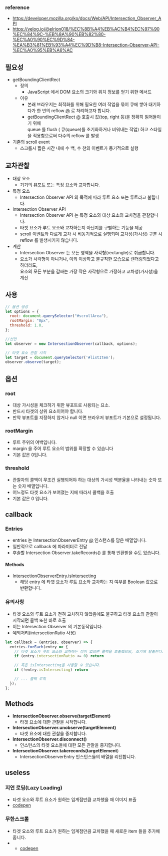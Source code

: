 ### reference 
- https://developer.mozilla.org/ko/docs/Web/API/Intersection_Observer_API
- https://velog.io/@elrion018/%EC%8B%A4%EB%AC%B4%EC%97%90%EC%84%9C-%EB%8A%90%EB%82%80-%EC%A0%90%EC%9D%84-%EA%B3%81%EB%93%A4%EC%9D%B8-Intersection-Observer-API-%EC%A0%95%EB%A6%AC

## 필요성
-  getBoundingClientRect
   - 정의
     - JavaScript 에서 DOM 요소의 크기와 위치 정보를 얻기 위한 메서드
   - 이유
     - 본래 브라우저는 최적화를 위해 필요한 여러 작업을 묶어 큐에 쌓아 대기하다가 한 번의 reflow [@](../modern/draw.md) 로 처리하고자 합니다. 
     - getBoundingClientRect [@](../modern/Element/getBoundingClientRect.md) 호출시 값(top, right 등)을 정확히 읽어들이기 위해 <br> 
       queue 를 flush ( 큐(queue)를 초기화하거나 비워내는 작업) 하고 스타일을 적용함으로써 다수의 reflow 를 발생
- 기존의 scroll event
  - 스크롤시 짧은 시간 내에 수 백, 수 천의 이벤트가 동기적으로 실행

## 교차관찰
- 대상 요소
  - 기기의 뷰포트 또는 특정 요소와 교차합니다.
- 특정 요소
  - Intersection Observer API 의 목적에 따라 루트 요소 또는 루트라고 불립니다.
- Intersection Observer API
  - Intersection Observer API 는 특정 요소와 대상 요소의 교차점을 관찰합니다.
  - 타겟 요소가 루트 요소와 교차하는지 아닌지를 구별하는 기능을 제공
  - scroll 이벤트와 다르게 교차 시 비동기적으로 실행되며 교차성(가시성) 구분 시 reflow 를 발생시키지 않습니다.
- 계산
  - Intersection Observer 는 모든 영역을 사각형(rectangle)로 취급합니다. 
  - 요소가 사각형이 아니거나, 이외 이상하고 불규칙한 모습으로 렌더링되었다고 하더라도, <br> 요소의 모든 부분을 감싸는 가장 작은 사각형으로 가정하고 교차성(가시성)을 계산

## 사용
```javascript
// 옵션 생성
let options = {
  root: document.querySelector("#scrollArea"),
  rootMargin: "0px",
  threshold: 1.0,
};

//선언
let observer = new IntersectionObserver(callback, options);

// 타겟 요소 관찰 시작
let target = document.querySelector('#listItem');
observer.observe(target);

```

## 옵션
### root
- 대상 가시성을 체크하기 위한 뷰포트로 사용되는 요소. 
- 반드시 타겟의 상위 요소이어야 합니다. 
- 만약 뷰포트를 지정하지 않거나 null 이면 브라우저 뷰포트가 기본으로 설정됩니다.

### rootMargin
- 루트 주위의 여백입니다. 
- margin 을 주어 루트 요소의 범위를 확장할 수 있습니다
- 기본 값은 0입니다.

### threshold
- 관찰자의 콜백이 무조건 실행되어야 하는 대상의 가시성 백분율을 나타내는 숫자 또는 숫자 배열입니다.
- 어느정도 타겟 요소가 보여졌는 지에 따라서 콜백을 호출
- 기본 값은 0 입니다. 

## callback

### Entries
- entries 는 IntersectionObserverEntry [@](https://developer.mozilla.org/en-US/docs/Web/API/IntersectionObserverEntry) 인스턴스를 담은 배열입니다. 
- 일반적으로 callback 에 파라미터로 전달
- 후술할 Intersection Observer.takeRecords() 를 통해 반환받을 수도 있습니다.

#### Methods
- IntersectionObserverEntry.isIntersecting 
  - 해당 entry 에 타겟 요소가 루트 요소와 교차하는 지 여부를 Boolean 값으로 반환합니다.

### 유의사항
- 타겟 요소와 루트 요소가 전혀 교차하지 않았음에도 불구하고 타겟 요소의 관찰이 시작되면 콜백 또한 바로 호출 
- 이는 Intersection Observer 의 기본동작입니다. 
- 예외처리(intersectionRatio 사용)
```javascript
let callback = (entries, observer) => {
  entries.forEach(entry => {
	// 타겟 요소가 루트 요소와 교차하는 점이 없으면 콜백을 호출했으되, 조기에 탈출한다.
	if (entry.intersectionRatio <= 0) return

	// 혹은 isIntersecting을 사용할 수 있습니다.
	if (!entry.isIntersecting) return

	// ... 콜백 로직
  });
};
```

## Methods
- **IntersectionObserver.observe(targetElement)** 
  - 타겟 요소에 대한 관찰을 시작합니다.
- **IntersectionObserver.unobserve(targetElement)**
  - 타겟 요소에 대한 관찰을 중지합니다.
- **IntersectionObserver.disconnect()**
  - 인스턴스의 타겟 요소들에 대한 모든 관찰을 중지합니다. 
- **IntersectionObserver.takerecords(targetElement**)
  - IntersectionObserverEntry 인스턴스들의 배열을 리턴합니다. 

## useless

### 지연 로딩(Lazy Loading)
- 타겟 요소와 루트 요소가 원하는 임계점만큼 교차했을 때 이미지 표츌
- [codepen](https://codepen.io/ooxhapqg-the-reactor/pen/QWopdXY)

### 무한스크롤
- 타겟 요소와 루트 요소가 원하는 임계점만큼 교차했을 때 새로운 item 들을 추가해줍니다.
- - [codepen](https://codepen.io/ooxhapqg-the-reactor/pen/ZEPeezz)

